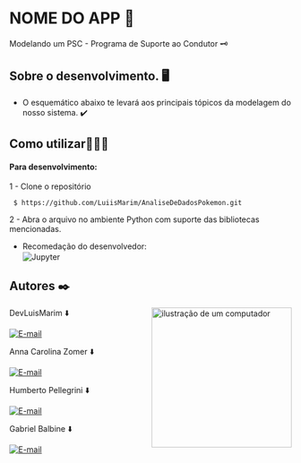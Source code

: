 # NOME DO APP 🚗

Modelando um PSC - Programa de Suporte ao Condutor 🗝️

## Sobre o desenvolvimento. 🖥️

- O esquemático abaixo te levará aos principais tópicos da modelagem do nosso sistema. ✔️

## Como utilizar🧑🏻‍💻
#### Para desenvolvimento: 
1 - Clone o repositório

```git
 $ https://github.com/LuiisMarim/AnaliseDeDadosPokemon.git
```

2 - Abra o arquivo no ambiente Python com suporte das bibliotecas mencionadas.
- Recomedação do desenvolvedor: <br/>
    <img align="center" alt="Jupyter" src="https://img.shields.io/badge/Jupyter-F37626.svg?style=for-the-badge&logo=Jupyter&logoColor=white"/>


## Autores ✒️  

<img src="https://raw.githubusercontent.com/MicaelliMedeiros/micaellimedeiros/master/image/computer-illustration.png" alt="ilustração de um computador" min-width="350px" max-width="200px" width="250px" align="right">

DevLuisMarim ⬇️ <div style="display:
 inline-block">[![E-mail](https://img.shields.io/badge/GitHub-181717.svg?style=for-the-badge&logo=GitHub&logoColor=white)](https://github.com/LuiisMarim)

Anna Carolina Zomer ⬇️ <div style="display:
 inline-block">[![E-mail](https://img.shields.io/badge/GitHub-181717.svg?style=for-the-badge&logo=GitHub&logoColor=white)](https://github.com/z0mer)

Humberto Pellegrini ⬇️ <div style="display:
 inline-block">[![E-mail](https://img.shields.io/badge/GitHub-181717.svg?style=for-the-badge&logo=GitHub&logoColor=white)](https://github.com/Humbertin07)

Gabriel Balbine ⬇️ <div style="display:
 inline-block">[![E-mail](https://img.shields.io/badge/GitHub-181717.svg?style=for-the-badge&logo=GitHub&logoColor=white)](https://github.com/GabrielBalbine)



